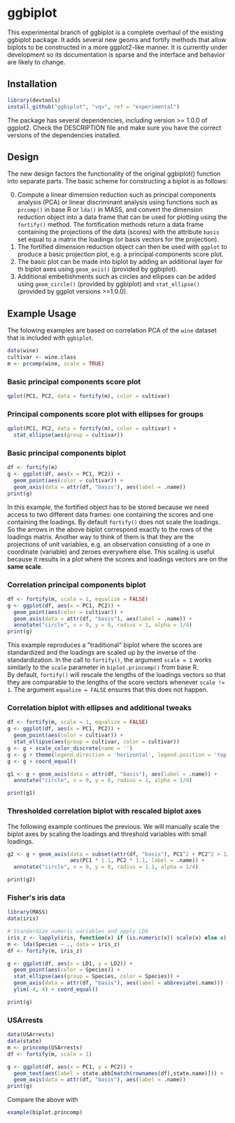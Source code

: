 # ggbiplot

This experimental branch of ggbiplot is a complete overhaul of the existing 
ggbiplot package.  It adds several new geoms and fortify methods that allow 
biplots to be constructed in a more ggplot2-like manner.  It is currently 
under development so its documentation is sparse and the interface and 
behavior are likely to change.  

## Installation
```R
library(devtools)
install_github("ggbiplot", "vqv", ref = "experimental")
```

The package has several dependencies, including version >= 1.0.0 of ggplot2.  Check the DESCRIPTION file and make sure you have the correct versions of the dependencies installed.

## Design
The new design factors the functionality of the original ggbiplot() function into separate parts.  The basic scheme for constructing a biplot is as follows:

0. Compute a linear dimension reduction such as principal components analysis (PCA) or linear discriminant analysis using functions such as `prcomp()` in base R or `lda()` in MASS, and convert the dimension reduction object into a data frame that can be used for plotting using the `fortify()` method.  The fortification methods return a data frame containing the projections of the data (scores) with the attribute `basis` set equal to a matrix the loadings (or basis vectors for the projection).
1. The fortified dimension reduction object can then be used with `ggplot` to produce a basic projection plot, e.g. a principal components score plot.
2. The basic plot can be made into biplot by adding an additional layer for th biplot axes using `geom_axis()` (provided by ggbiplot).
3. Additional embellishments such as circles and ellipses can be added using `geom_circle()` (provided by ggbiplot) and `stat_ellipse()` (provided by ggplot versions >=1.0.0).


## Example Usage
The folowing examples are based on correlation PCA of the `wine` dataset that is included with `ggbiplot`.
```R
data(wine)
cultivar <- wine.class
m <- prcomp(wine, scale = TRUE)
```

### Basic principal components score plot
```R
qplot(PC1, PC2, data = fortify(m), color = cultivar)
```

### Principal components score plot with ellipses for groups
```R
qplot(PC1, PC2, data = fortify(m), color = cultivar) + 
  stat_ellipse(aes(group = cultivar))
```

### Basic principal components biplot
```R
df <- fortify(m)
g <- ggplot(df, aes(x = PC1, PC2)) + 
  geom_point(aes(color = cultivar)) +
  geom_axis(data = attr(df, "basis"), aes(label = .name))
print(g)
```
In this example, the fortified object has to be stored because we need 
access to two different data frames: one containing the scores and one containing the loadings.  By default `fortify()` does not scale the 
loadings.  So the arrows in the above biplot correspond exactly to the 
rows of the loadings matrix.  Another way to think of them is that they are 
the projections of unit variables, e.g. an observation consisting of a 
one in coordinate (variable) and zeroes everywhere else.  This scaling is 
useful because it results in a plot where the scores and loadings vectors 
are on the **same scale**.

### Correlation principal components biplot
```R
df <- fortify(m, scale = 1, equalize = FALSE)
g <- ggplot(df, aes(x = PC1, PC2)) + 
  geom_point(aes(color = cultivar)) +
  geom_axis(data = attr(df, "basis"), aes(label = .name)) + 
  annotate("circle", x = 0, y = 0, radius = 1, alpha = 1/4)
print(g)
```
This example reproduces a "traditional" biplot where the scores are 
standardized and the loadings are scaled up by the inverse of the standardization. In the call to `fortify()`,  the argument `scale = 1` works similarly to the `scale` parameter in `biplot.princomp()` from base R.  
By default, `fortify()` will rescale the lengths of the loadings vectors so 
that they are comparable to the lengths of the score vectors whenever `scale != 1`. The argument `equalize = FALSE` ensures that this does not happen.

### Correlation biplot with ellipses and additional tweaks
```R
df <- fortify(m, scale = 1, equalize = FALSE)
g <- ggplot(df, aes(x = PC1, PC2)) + 
  geom_point(aes(color = cultivar)) +
  stat_ellipse(aes(group = cultivar, color = cultivar))
g <- g + scale_color_discrete(name = '')
g <- g + theme(legend.direction = 'horizontal', legend.position = 'top')
g <- g + coord_equal()

g1 <- g + geom_axis(data = attr(df, "basis"), aes(label = .name)) + 
  annotate("circle", x = 0, y = 0, radius = 1, alpha = 1/4)

print(g1)
```

### Thresholded correlation biplot with rescaled biplot axes
The following example continues the previous. We will 
manually scale the biplot axes by scaling the loadings and 
threshold variables with small loadings.
```R
g2 <- g + geom_axis(data = subset(attr(df, "basis"), PC1^2 + PC2^2 > 1/3), 
                    aes(PC1 * 1.1, PC2 * 1.1, label = .name)) +
  annotate("circle", x = 0, y = 0, radius = 1.1, alpha = 1/4)

print(g2)
```

### Fisher's iris data
```R
library(MASS)
data(iris)

# Standardize numeric variables and apply LDA
iris_z <- lapply(iris, function(x) if (is.numeric(x)) scale(x) else x)
m <- lda(Species ~ ., data = iris_z)
df <- fortify(m, iris_z)

g <- ggplot(df, aes(x = LD1, y = LD2)) +
  geom_point(aes(color = Species)) + 
  stat_ellipse(aes(group = Species, color = Species)) +
  geom_axis(data = attr(df, "basis"), aes(label = abbreviate(.name))) + 
  ylim(-4, 4) + coord_equal()

print(g)
```

### USArrests
```R
data(USArrests)
data(state)
m <- princomp(USArrests)
df <- fortify(m, scale = 1)

g <- ggplot(df, aes(x = PC1, y = PC2)) +
  geom_text(aes(label = state.abb[match(rownames(df),state.name)])) +
  geom_axis(data = attr(df, "basis"), aes(label = .name))
print(g)
```
Compare the above with
```R
example(biplot.princomp)
````